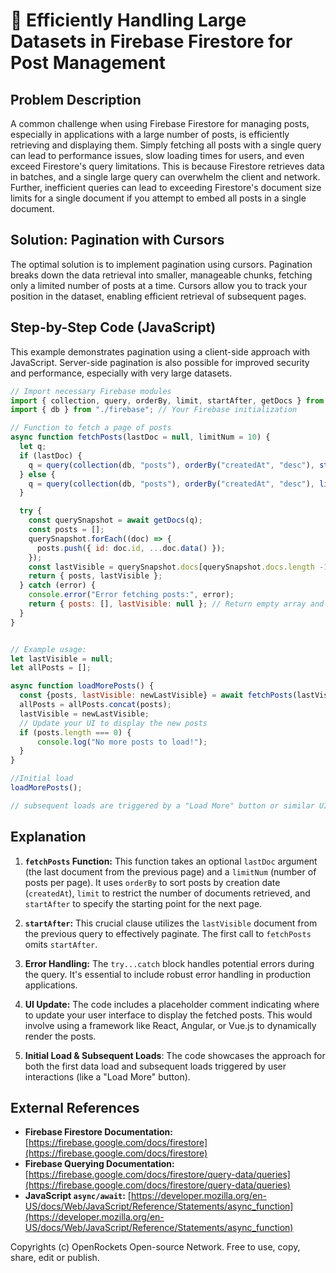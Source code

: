 # 🐞 Efficiently Handling Large Datasets in Firebase Firestore for Post Management


## Problem Description

A common challenge when using Firebase Firestore for managing posts, especially in applications with a large number of posts, is efficiently retrieving and displaying them.  Simply fetching all posts with a single query can lead to performance issues, slow loading times for users, and even exceed Firestore's query limitations. This is because Firestore retrieves data in batches, and a single large query can overwhelm the client and network.  Further, inefficient queries can lead to exceeding Firestore's document size limits for a single document if you attempt to embed all posts in a single document.

## Solution: Pagination with Cursors

The optimal solution is to implement pagination using cursors.  Pagination breaks down the data retrieval into smaller, manageable chunks, fetching only a limited number of posts at a time.  Cursors allow you to track your position in the dataset, enabling efficient retrieval of subsequent pages.

## Step-by-Step Code (JavaScript)

This example demonstrates pagination using a client-side approach with JavaScript.  Server-side pagination is also possible for improved security and performance, especially with very large datasets.

```javascript
// Import necessary Firebase modules
import { collection, query, orderBy, limit, startAfter, getDocs } from "firebase/firestore";
import { db } from "./firebase"; // Your Firebase initialization

// Function to fetch a page of posts
async function fetchPosts(lastDoc = null, limitNum = 10) {
  let q;
  if (lastDoc) {
    q = query(collection(db, "posts"), orderBy("createdAt", "desc"), startAfter(lastDoc), limit(limitNum));
  } else {
    q = query(collection(db, "posts"), orderBy("createdAt", "desc"), limit(limitNum));
  }

  try {
    const querySnapshot = await getDocs(q);
    const posts = [];
    querySnapshot.forEach((doc) => {
      posts.push({ id: doc.id, ...doc.data() });
    });
    const lastVisible = querySnapshot.docs[querySnapshot.docs.length -1];
    return { posts, lastVisible };
  } catch (error) {
    console.error("Error fetching posts:", error);
    return { posts: [], lastVisible: null }; // Return empty array and null lastVisible on error.
  }
}


// Example usage:
let lastVisible = null;
let allPosts = [];

async function loadMorePosts() {
  const {posts, lastVisible: newLastVisible} = await fetchPosts(lastVisible);
  allPosts = allPosts.concat(posts);
  lastVisible = newLastVisible;
  // Update your UI to display the new posts
  if (posts.length === 0) {
      console.log("No more posts to load!");
  }
}

//Initial load
loadMorePosts();

// subsequent loads are triggered by a "Load More" button or similar UI element.
```

## Explanation

1. **`fetchPosts` Function:** This function takes an optional `lastDoc` argument (the last document from the previous page) and a `limitNum` (number of posts per page).  It uses `orderBy` to sort posts by creation date (`createdAt`), `limit` to restrict the number of documents retrieved, and `startAfter` to specify the starting point for the next page.

2. **`startAfter`:** This crucial clause utilizes the `lastVisible` document from the previous query to effectively paginate. The first call to `fetchPosts` omits `startAfter`.

3. **Error Handling:** The `try...catch` block handles potential errors during the query.  It's essential to include robust error handling in production applications.

4. **UI Update:** The code includes a placeholder comment indicating where to update your user interface to display the fetched posts.  This would involve using a framework like React, Angular, or Vue.js to dynamically render the posts.

5. **Initial Load & Subsequent Loads**: The code showcases the approach for both the first data load and subsequent loads triggered by user interactions (like a "Load More" button).


## External References

* **Firebase Firestore Documentation:** [https://firebase.google.com/docs/firestore](https://firebase.google.com/docs/firestore)
* **Firebase Querying Documentation:** [https://firebase.google.com/docs/firestore/query-data/queries](https://firebase.google.com/docs/firestore/query-data/queries)
* **JavaScript `async/await`:** [https://developer.mozilla.org/en-US/docs/Web/JavaScript/Reference/Statements/async_function](https://developer.mozilla.org/en-US/docs/Web/JavaScript/Reference/Statements/async_function)


Copyrights (c) OpenRockets Open-source Network. Free to use, copy, share, edit or publish.

